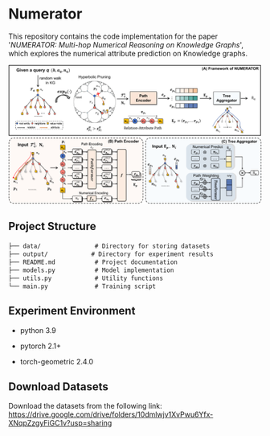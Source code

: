 # Numerator

This repository contains the code implementation for the paper '*NUMERATOR: Multi-hop Numerical Reasoning on Knowledge
Graphs*', which explores the numerical attribute prediction on Knowledge graphs.

![image](numerator.png)

## Project Structure
```
├── data/               # Directory for storing datasets
├── output/            # Directory for experiment results
├── README.md           # Project documentation
├── models.py           # Model implementation
├── utils.py            # Utility functions
└── main.py             # Training script
```

## Experiment Environment

- python 3.9

- pytorch 2.1+

- torch-geometric 2.4.0


## Download Datasets

Download the datasets from the following link: https://drive.google.com/drive/folders/10dmlwjv1XvPwu6Yfx-XNqpZzgyFiGC1v?usp=sharing
